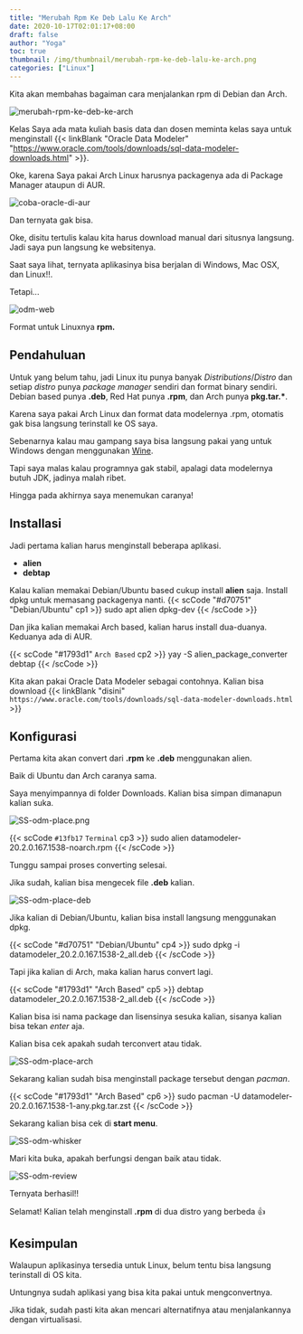 ```yaml
---
title: "Merubah Rpm Ke Deb Lalu Ke Arch"
date: 2020-10-17T02:01:17+08:00
draft: false
author: "Yoga"
toc: true
thumbnail: /img/thumbnail/merubah-rpm-ke-deb-lalu-ke-arch.png
categories: ["Linux"]
---
```


Kita akan membahas bagaiman cara menjalankan rpm di Debian dan Arch.
<!--more-->

![merubah-rpm-ke-deb-ke-arch](/img/thumbnail/merubah-rpm-ke-deb-lalu-ke-arch.png)

Kelas Saya ada mata kuliah basis data dan dosen meminta kelas saya untuk menginstall {{< linkBlank "Oracle Data Modeler" "https://www.oracle.com/tools/downloads/sql-data-modeler-downloads.html" >}}.

Oke, karena Saya pakai Arch Linux harusnya packagenya ada di Package Manager ataupun di AUR.

![coba-oracle-di-aur](/img/SS-odm-aur.png)

Dan ternyata gak bisa.

Oke, disitu tertulis kalau kita harus download manual dari situsnya langsung. Jadi saya pun langsung ke websitenya.

Saat saya lihat, ternyata aplikasinya bisa berjalan di Windows, Mac OSX, dan Linux!!.

Tetapi...

![odm-web](/img/SS-odm-website.png)

Format untuk Linuxnya **rpm.**

## Pendahuluan

Untuk yang belum tahu, jadi Linux itu punya banyak _Distributions_/_Distro_ dan setiap _distro_ punya _package manager_ sendiri dan format binary sendiri. Debian based punya  **.deb**, Red Hat punya **.rpm**, dan Arch punya **pkg.tar.\***.

Karena saya pakai Arch Linux dan format data modelernya .rpm, otomatis gak bisa langsung terinstall ke OS saya.

Sebenarnya kalau mau gampang saya bisa langsung pakai yang untuk Windows dengan menggunakan [Wine](/wine-bukan-emulator).

Tapi saya malas kalau programnya gak stabil, apalagi data modelernya butuh JDK, jadinya malah ribet.

Hingga pada akhirnya saya menemukan caranya!

## Installasi

Jadi pertama kalian harus menginstall beberapa aplikasi.
+ **alien**
+ **debtap**

Kalau kalian memakai Debian/Ubuntu based cukup install **alien** saja. Install dpkg untuk memasang packagenya nanti.
{{< scCode "#d70751" "Debian/Ubuntu" cp1 >}}
sudo apt alien dpkg-dev
{{< /scCode >}}

Dan jika kalian memakai Arch based, kalian harus install dua-duanya. Keduanya ada di AUR.

{{< scCode "#1793d1" `Arch Based` cp2 >}}
yay -S alien_package_converter debtap
{{< /scCode >}}

Kita akan pakai Oracle Data Modeler sebagai contohnya. Kalian bisa download {{< linkBlank "disini" `https://www.oracle.com/tools/downloads/sql-data-modeler-downloads.html` >}}

## Konfigurasi

Pertama kita akan convert dari **.rpm** ke **.deb** menggunakan alien.

Baik di Ubuntu dan Arch caranya sama.

Saya menyimpannya di folder Downloads. Kalian bisa simpan dimanapun kalian suka.

![SS-odm-place.png](/img/SS-odm-place.png)

{{< scCode `#13fb17` `Terminal` cp3 >}}
sudo alien datamodeler-20.2.0.167.1538-noarch.rpm
{{< /scCode >}}

Tunggu sampai proses converting selesai.

Jika sudah, kalian bisa mengecek file **.deb** kalian.

![SS-odm-place-deb](/img/SS-odm-place-deb.png)

Jika kalian di Debian/Ubuntu, kalian bisa install langsung menggunakan dpkg.

{{< scCode "#d70751" "Debian/Ubuntu" cp4 >}}
sudo dpkg -i datamodeler_20.2.0.167.1538-2_all.deb
{{< /scCode >}}

Tapi jika kalian di Arch, maka kalian harus convert lagi.

{{< scCode "#1793d1" "Arch Based" cp5 >}}
debtap datamodeler_20.2.0.167.1538-2_all.deb
{{< /scCode >}}

Kalian bisa isi nama package dan lisensinya sesuka kalian, sisanya kalian bisa tekan _enter_ aja.

Kalian bisa cek apakah sudah terconvert atau tidak.

![SS-odm-place-arch](/img/SS-odm-place-arch.png)

Sekarang kalian sudah bisa menginstall package tersebut dengan _pacman_.

{{< scCode "#1793d1" "Arch Based" cp6 >}}
sudo pacman -U datamodeler-20.2.0.167.1538-1-any.pkg.tar.zst
{{< /scCode >}}

Sekarang kalian bisa cek di **start menu**.

![SS-odm-whisker](/img/SS-odm-whisker.png)

Mari kita buka, apakah berfungsi dengan baik atau tidak.

![SS-odm-review](/img/SS-odm-review.png)

Ternyata berhasil!!

Selamat! Kalian telah menginstall **.rpm** di dua distro yang berbeda :+1:

## Kesimpulan

Walaupun aplikasinya tersedia untuk Linux, belum tentu bisa langsung terinstall di OS kita.

Untungnya sudah aplikasi yang bisa kita pakai untuk mengconvertnya.

Jika tidak, sudah pasti kita akan mencari alternatifnya atau menjalankannya dengan virtualisasi.
